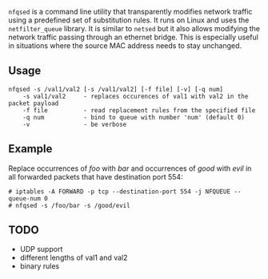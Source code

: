 `nfqsed` is a command line utility that transparently modifies network traffic using a 
predefined set of substitution rules. It runs on Linux and uses the `netfilter_queue`
library. It is similar to `netsed` but it also allows modifying the network traffic 
passing through an ethernet bridge. This is especially useful in situations where the
source MAC address needs to stay unchanged.

Usage
--------
    nfqsed -s /val1/val2 [-s /val1/val2] [-f file] [-v] [-q num]
        -s val1/val2     - replaces occurences of val1 with val2 in the packet payload
        -f file          - read replacement rules from the specified file
        -q num           - bind to queue with number 'num' (default 0)
        -v               - be verbose

Example
-----------
Replace occurrences of _foo_ with _bar_ and occurrences of _good_ with _evil_ in all
forwarded packets that have destination port 554:

    # iptables -A FORWARD -p tcp --destination-port 554 -j NFQUEUE --queue-num 0
    # nfqsed -s /foo/bar -s /good/evil

TODO
----
 * UDP support
 * different lengths of val1 and val2
 * binary rules

